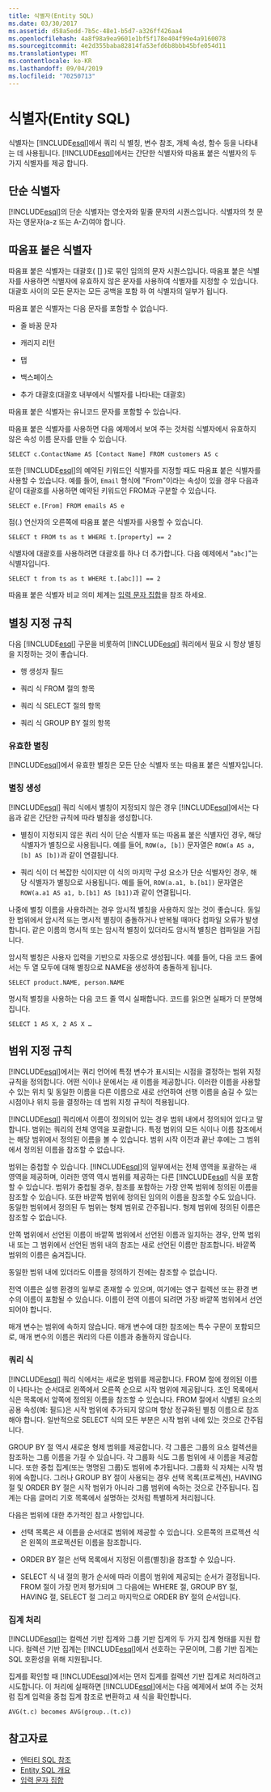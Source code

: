 ```yaml
---
title: 식별자(Entity SQL)
ms.date: 03/30/2017
ms.assetid: d58a5edd-7b5c-48e1-b5d7-a326ff426aa4
ms.openlocfilehash: 4a8f98a9ea9601e1bf5f178e404f99e4a9160078
ms.sourcegitcommit: 4e2d355baba82814fa53efd6b8bbb45bfe054d11
ms.translationtype: MT
ms.contentlocale: ko-KR
ms.lasthandoff: 09/04/2019
ms.locfileid: "70250713"
---
```

# <a name="identifiers-entity-sql"></a>식별자(Entity SQL)
식별자는 [!INCLUDE[esql](../../../../../../includes/esql-md.md)]에서 쿼리 식 별칭, 변수 참조, 개체 속성, 함수 등을 나타내는 데 사용됩니다. [!INCLUDE[esql](../../../../../../includes/esql-md.md)]에서는 간단한 식별자와 따옴표 붙은 식별자의 두 가지 식별자를 제공 합니다.  
  
## <a name="simple-identifiers"></a>단순 식별자  
 [!INCLUDE[esql](../../../../../../includes/esql-md.md)]의 단순 식별자는 영숫자와 밑줄 문자의 시퀀스입니다. 식별자의 첫 문자는 영문자(a-z 또는 A-Z)여야 합니다.  
  
## <a name="quoted-identifiers"></a>따옴표 붙은 식별자  
 따옴표 붙은 식별자는 대괄호( [] )로 묶인 임의의 문자 시퀀스입니다. 따옴표 붙은 식별자를 사용하면 식별자에 유효하지 않은 문자를 사용하여 식별자를 지정할 수 있습니다. 대괄호 사이의 모든 문자는 모든 공백을 포함 하 여 식별자의 일부가 됩니다.  
  
 따옴표 붙은 식별자는 다음 문자를 포함할 수 없습니다.  
  
- 줄 바꿈 문자  
  
- 캐리지 리턴  
  
- 탭  
  
- 백스페이스  
  
- 추가 대괄호(대괄호 내부에서 식별자를 나타내는 대괄호)  
  
 따옴표 붙은 식별자는 유니코드 문자를 포함할 수 있습니다.  
  
 따옴표 붙은 식별자를 사용하면 다음 예제에서 보여 주는 것처럼 식별자에서 유효하지 않은 속성 이름 문자를 만들 수 있습니다.  
  
 `SELECT c.ContactName AS [Contact Name] FROM customers AS c`  
  
 또한 [!INCLUDE[esql](../../../../../../includes/esql-md.md)]의 예약된 키워드인 식별자를 지정할 때도 따옴표 붙은 식별자를 사용할 수 있습니다. 예를 들어, `Email` 형식에 "From"이라는 속성이 있을 경우 다음과 같이 대괄호를 사용하면 예약된 키워드인 FROM과 구분할 수 있습니다.  
  
 `SELECT e.[From] FROM emails AS e`  
  
 점(.) 연산자의 오른쪽에 따옴표 붙은 식별자를 사용할 수 있습니다.  
  
 `SELECT t FROM ts as t WHERE t.[property] == 2`  
  
 식별자에 대괄호를 사용하려면 대괄호를 하나 더 추가합니다. 다음 예제에서 "`abc]`"는 식별자입니다.  
  
 `SELECT t from ts as t WHERE t.[abc]]] == 2`  
  
 따옴표 붙은 식별자 비교 의미 체계는 [입력 문자 집합](input-character-set-entity-sql.md)을 참조 하세요.  
  
## <a name="aliasing-rules"></a>별칭 지정 규칙  
 다음 [!INCLUDE[esql](../../../../../../includes/esql-md.md)] 구문을 비롯하여 [!INCLUDE[esql](../../../../../../includes/esql-md.md)] 쿼리에서 필요 시 항상 별칭을 지정하는 것이 좋습니다.  
  
- 행 생성자 필드  
  
- 쿼리 식 FROM 절의 항목  
  
- 쿼리 식 SELECT 절의 항목  
  
- 쿼리 식 GROUP BY 절의 항목  
  
### <a name="valid-aliases"></a>유효한 별칭  
 [!INCLUDE[esql](../../../../../../includes/esql-md.md)]에서 유효한 별칭은 모든 단순 식별자 또는 따옴표 붙은 식별자입니다.  
  
### <a name="alias-generation"></a>별칭 생성  
 [!INCLUDE[esql](../../../../../../includes/esql-md.md)] 쿼리 식에서 별칭이 지정되지 않은 경우 [!INCLUDE[esql](../../../../../../includes/esql-md.md)]에서는 다음과 같은 간단한 규칙에 따라 별칭을 생성합니다.  
  
- 별칭이 지정되지 않은 쿼리 식이 단순 식별자 또는 따옴표 붙은 식별자인 경우, 해당 식별자가 별칭으로 사용됩니다. 예를 들어, `ROW(a, [b])` 문자열은 `ROW(a AS a, [b] AS [b])`과 같이 연결됩니다.  
  
- 쿼리 식이 더 복잡한 식이지만 이 식의 마지막 구성 요소가 단순 식별자인 경우, 해당 식별자가 별칭으로 사용됩니다. 예를 들어, `ROW(a.a1, b.[b1])` 문자열은 `ROW(a.a1 AS a1, b.[b1] AS [b1])`과 같이 연결됩니다.  
  
 나중에 별칭 이름을 사용하려는 경우 암시적 별칭을 사용하지 않는 것이 좋습니다. 동일한 범위에서 암시적 또는 명시적 별칭이 충돌하거나 반복될 때마다 컴파일 오류가 발생합니다. 같은 이름의 명시적 또는 암시적 별칭이 있더라도 암시적 별칭은 컴파일을 거칩니다.  
  
 암시적 별칭은 사용자 입력을 기반으로 자동으로 생성됩니다. 예를 들어, 다음 코드 줄에서는 두 열 모두에 대해 별칭으로 NAME을 생성하여 충돌하게 됩니다.  
  
```  
SELECT product.NAME, person.NAME  
```  
  
 명시적 별칭을 사용하는 다음 코드 줄 역시 실패합니다. 코드를 읽으면 실패가 더 분명해집니다.  
  
```  
SELECT 1 AS X, 2 AS X …  
```  
  
## <a name="scoping-rules"></a>범위 지정 규칙  
 [!INCLUDE[esql](../../../../../../includes/esql-md.md)]에서는 쿼리 언어에 특정 변수가 표시되는 시점을 결정하는 범위 지정 규칙을 정의합니다. 어떤 식이나 문에서는 새 이름을 제공합니다. 이러한 이름을 사용할 수 있는 위치 및 동일한 이름을 다른 이름으로 새로 선언하여 선행 이름을 숨길 수 있는 시점이나 위치 등을 결정하는 데 범위 지정 규칙이 적용됩니다.  
  
 [!INCLUDE[esql](../../../../../../includes/esql-md.md)] 쿼리에서 이름이 정의되어 있는 경우 범위 내에서 정의되어 있다고 말합니다. 범위는 쿼리의 전체 영역을 포괄합니다. 특정 범위의 모든 식이나 이름 참조에서는 해당 범위에서 정의된 이름을 볼 수 있습니다. 범위 시작 이전과 끝난 후에는 그 범위에서 정의된 이름을 참조할 수 없습니다.  
  
 범위는 중첩할 수 있습니다. [!INCLUDE[esql](../../../../../../includes/esql-md.md)]의 일부에서는 전체 영역을 포괄하는 새 영역을 제공하며, 이러한 영역 역시 범위를 제공하는 다른 [!INCLUDE[esql](../../../../../../includes/esql-md.md)] 식을 포함할 수 있습니다. 범위가 중첩될 경우, 참조를 포함하는 가장 안쪽 범위에 정의된 이름을 참조할 수 있습니다. 또한 바깥쪽 범위에 정의된 임의의 이름을 참조할 수도 있습니다. 동일한 범위에서 정의된 두 범위는 형제 범위로 간주됩니다. 형제 범위에 정의된 이름은 참조할 수 없습니다.  
  
 안쪽 범위에서 선언된 이름이 바깥쪽 범위에서 선언된 이름과 일치하는 경우, 안쪽 범위 내 또는 그 범위에서 선언된 범위 내의 참조는 새로 선언된 이름만 참조합니다. 바깥쪽 범위의 이름은 숨겨집니다.  
  
 동일한 범위 내에 있더라도 이름을 정의하기 전에는 참조할 수 없습니다.  
  
 전역 이름은 실행 환경의 일부로 존재할 수 있으며, 여기에는 영구 컬렉션 또는 환경 변수의 이름이 포함될 수 있습니다. 이름이 전역 이름이 되려면 가장 바깥쪽 범위에서 선언되어야 합니다.  
  
 매개 변수는 범위에 속하지 않습니다. 매개 변수에 대한 참조에는 특수 구문이 포함되므로, 매개 변수의 이름은 쿼리의 다른 이름과 충돌하지 않습니다.  
  
### <a name="query-expressions"></a>쿼리 식  
 [!INCLUDE[esql](../../../../../../includes/esql-md.md)] 쿼리 식에서는 새로운 범위를 제공합니다. FROM 절에 정의된 이름이 나타나는 순서대로 왼쪽에서 오른쪽 순으로 시작 범위에 제공됩니다. 조인 목록에서 식은 목록에서 앞쪽에 정의된 이름을 참조할 수 있습니다. FROM 절에서 식별된 요소의 공용 속성(예: 필드)은 시작 범위에 추가되지 않으며 항상 정규화된 별칭 이름으로 참조해야 합니다. 일반적으로 SELECT 식의 모든 부분은 시작 범위 내에 있는 것으로 간주됩니다.  
  
 GROUP BY 절 역시 새로운 형제 범위를 제공합니다. 각 그룹은 그룹의 요소 컬렉션을 참조하는 그룹 이름을 가질 수 있습니다. 각 그룹화 식도 그룹 범위에 새 이름을 제공합니다. 또한 중첩 집계(또는 명명된 그룹)도 범위에 추가됩니다. 그룹화 식 자체는 시작 범위에 속합니다. 그러나 GROUP BY 절이 사용되는 경우 선택 목록(프로젝션), HAVING 절 및 ORDER BY 절은 시작 범위가 아니라 그룹 범위에 속하는 것으로 간주됩니다. 집계는 다음 글머리 기호 목록에서 설명하는 것처럼 특별하게 처리됩니다.  
  
 다음은 범위에 대한 추가적인 참고 사항입니다.  
  
- 선택 목록은 새 이름을 순서대로 범위에 제공할 수 있습니다. 오른쪽의 프로젝션 식은 왼쪽의 프로젝션된 이름을 참조합니다.  
  
- ORDER BY 절은 선택 목록에서 지정된 이름(별칭)을 참조할 수 있습니다.  
  
- SELECT 식 내 절의 평가 순서에 따라 이름이 범위에 제공되는 순서가 결정됩니다. FROM 절이 가장 먼저 평가되며 그 다음에는 WHERE 절, GROUP BY 절, HAVING 절, SELECT 절 그리고 마지막으로 ORDER BY 절의 순서입니다.  
  
### <a name="aggregate-handling"></a>집계 처리  
 [!INCLUDE[esql](../../../../../../includes/esql-md.md)]는 컬렉션 기반 집계와 그룹 기반 집계의 두 가지 집계 형태를 지원 합니다. 컬렉션 기반 집계는 [!INCLUDE[esql](../../../../../../includes/esql-md.md)]에서 선호하는 구문이며, 그룹 기반 집계는 SQL 호환성을 위해 지원됩니다.  
  
 집계를 확인할 때 [!INCLUDE[esql](../../../../../../includes/esql-md.md)]에서는 먼저 집계를 컬렉션 기반 집계로 처리하려고 시도합니다. 이 처리에 실패하면 [!INCLUDE[esql](../../../../../../includes/esql-md.md)]에서는 다음 예제에서 보여 주는 것처럼 집계 입력을 중첩 집계 참조로 변환하고 새 식을 확인합니다.  
  
 `AVG(t.c) becomes AVG(group..(t.c))`  
  
## <a name="see-also"></a>참고자료

- [엔터티 SQL 참조](entity-sql-reference.md)
- [Entity SQL 개요](entity-sql-overview.md)
- [입력 문자 집합](input-character-set-entity-sql.md)
